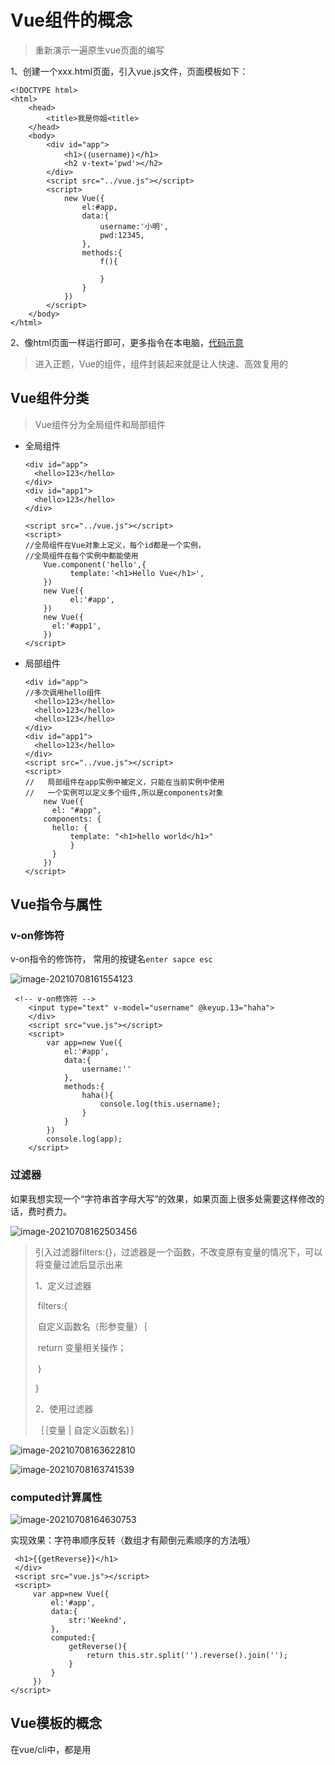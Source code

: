 # Vue组件的概念

> 重新演示一遍原生vue页面的编写

1、创建一个xxx.html页面，引入vue.js文件，页面模板如下：

```
<!DOCTYPE html>
<html>
	<head>
		<title>我是你姐<title>
	</head>
	<body>
		<div id="app">
			<h1>｛｛username｝｝</h1>
			<h2 v-text='pwd'></h2>
		</div>
		<script src="../vue.js"></script>
		<script>
			new Vue({
				el:#app,
				data:{
					username:'小明',
					pwd:12345,
				},
				methods:{
					f(){
					
					}
				}
			})
		</script>
	</body>
</html>
```

2、像html页面一样运行即可，更多指令在本电脑，[代码示意](F:\20190723H5\JS\VUE\instructions)

> 进入正题，Vue的组件，组件封装起来就是让人快速、高效复用的

## Vue组件分类

> Vue组件分为全局组件和局部组件

* 全局组件

  ```
  <div id="app">
  	<hello>123</hello>
  </div>
  <div id="app1">
  	<hello>123</hello>
  </div>
  
  <script src="../vue.js"></script>
  <script> 
  //全局组件在Vue对象上定义，每个id都是一个实例，
  //全局组件在每个实例中都能使用
      Vue.component('hello',{
     		template:'<h1>Hello Vue</h1>',
      })
      new Vue({
     		el:'#app',
      })
      new Vue({
      	el:'#app1',
      })
  </script>
  ```

* 局部组件

  ```
  <div id="app">
  //多次调用hello组件
  	<hello>123</hello>
  	<hello>123</hello>
  	<hello>123</hello>
  </div>
  <div id="app1">
  	<hello>123</hello>
  </div>
  <script src="../vue.js"></script>
  <script>
  //   局部组件在app实例中被定义，只能在当前实例中使用
  //   一个实例可以定义多个组件,所以是components对象
      new Vue({
      	el: "#app",
      components: {
      	hello: {
      		template: "<h1>hello world</h1>"
      		}
      	}
      })
  </script>
  ```

## Vue指令与属性

### v-on修饰符

v-on指令的修饰符， 常用的按键名`enter sapce esc`

![image-20210708161554123](https://gitee.com/houyanxi/personal-drawing-bed/raw/master/personal-drawing-bed/20210708161608.png)

```
 <!-- v-on修饰符 -->
    <input type="text" v-model="username" @keyup.13="haha">
    </div>
    <script src="vue.js"></script>
    <script>
        var app=new Vue({
            el:'#app',
            data:{
                username:''
            },
            methods:{
                haha(){
                    console.log(this.username);
                }
            }
        })
        console.log(app);
    </script>
```

### 过滤器  

如果我想实现一个“字符串首字母大写”的效果，如果页面上很多处需要这样修改的话，费时费力。

![image-20210708162503456](https://gitee.com/houyanxi/personal-drawing-bed/raw/master/personal-drawing-bed/20210708162504.png)

> 引入过滤器filters:{}，过滤器是一个函数，不改变原有变量的情况下，可以将变量过滤后显示出来
>
> 1、定义过滤器
>
> ​	filters:{
>
> ​		自定义函数名（形参变量）｛
>
> ​				return 变量相关操作；
>
> ​		｝
>
> }
>
> 2、使用过滤器
>
> ｛｛变量	|	自定义函数名｝｝

![image-20210708163622810](https://gitee.com/houyanxi/personal-drawing-bed/raw/master/personal-drawing-bed/20210708163623.png)

![image-20210708163741539](https://gitee.com/houyanxi/personal-drawing-bed/raw/master/personal-drawing-bed/20210708163741.png)

### computed计算属性

![image-20210708164630753](https://gitee.com/houyanxi/personal-drawing-bed/raw/master/personal-drawing-bed/20210708164631.png)

实现效果：字符串顺序反转（数组才有颠倒元素顺序的方法哦）

```
 <h1>{{getReverse}}</h1>
 </div>
 <script src="vue.js"></script>
 <script>
     var app=new Vue({
         el:'#app',
         data:{
             str:'Weeknd',
         },
         computed:{
             getReverse(){
            	 return this.str.split('').reverse().join('');
             }
         }
     })
</script>
```

## Vue模板的概念

在vue/cli中，都是用<template>标签构成页面结构的，在组件里面加载各种模板，有以下四种形式，最常用的是第三种。

```
<div id="app">
	<hello></hello>
</div>
<template id="myTemp">
    <div>
        <h1>hello</h1>
        <p>world</p>
    </div>
</template>
<script type="text/html" id="myscript">
    <div>
        <h1>Who</h1>
        <p>are you</p>
    </div>
</script>
<script src="../vue.js"></script>
<script>
    Vue.component('hello', {
        // 1、单行字符串模板
        // template:"<h1>Hello Vue</h1>"
        //2、多行字符串模板（必须要有根标签）
        // template: `<div>
        // <h1>hello Vue</h1>
        // <p>who are you</p>
        // </div>`
        //3、<template>模板，成为hello组件的模板（必须要有根标签）
        // template:"#myTemp",
        //4、<script>模板
        template: "#myscript",
    })
    new Vue({
    	el: "#app"
    })
</script>
```

## Vue组件内数据必须是函数

![image-20210707174756988](https://gitee.com/houyanxi/personal-drawing-bed/raw/master/personal-drawing-bed/20210707174916.png)

**原因**：当data是一个函数时，数据以返回值的形式返回，每复用一次组件，就返回一份新的data,类似给每个组件实例创建了一个数据私有空间（数据之间独立不影响）。

单纯写成对象形式，所有组件共用一份data,一个变化全部变化。 

 **非要在组件内实现共享数据呢？**

```
<script>
//定义一个公共的全局变量
	var data={counter:1}
	new Vue({
		el:#app,
		components:{
			login:{
				data:function(){
					return data;
				}
			}
		}
	})
</script>
```

## 父子组件

### 父传子

1、定义：在一个组件里再定义一个子组件，在父组件模板中引入子组件

2、数据传递：父传子，从上往下

3、在子组件中通过props:[]来获取父组件内的数据（`以自定义属性的方式传递`）

```
<div id="app">
	<myform></myform>
</div>
<script src="../vue.js"></script>
<script>
    new Vue({
    	el:"#app",
        components:{
            myform:{
                template:`<form>
                <row str="用户名" type="text"/>
                <row str="密码" type="password"/>
                <row type="button" value="提交"/>
                </form>`,
                components:{
                    row:{
                    //1、获去父组件指定属性 
                    props:["str","type","value"],
                    //2、动态渲染指定属性的值
                    template:`<p>{{str}}<input :type="type" :value="value"/></p>`,
                    }
                }
            }
        }
    })
</script>
```

### 子传父

> 通过在子组件自定义事件，触发事件传参数，实现子组件传数据给父组件
>
> this.$emit('自定义事件名称'，参数);

1. 子组件代码

![image-20210709163050193](https://gitee.com/houyanxi/personal-drawing-bed/raw/master/personal-drawing-bed/20210709163054.png)

2. 父组件代码

   `三步走	==》`

![image-20210709164054867](https://gitee.com/houyanxi/personal-drawing-bed/raw/master/personal-drawing-bed/20210709164055.png)

![image-20210709163741935](https://gitee.com/houyanxi/personal-drawing-bed/raw/master/personal-drawing-bed/20210709163742.png)



### 数据传递（对象传组件）

* 数据传递既可以体现在将对象数据传递给组件，也可以将父组件数据传递给子组件。

* 对象中的data不能在组件中使用

* 如何在组件中获取对象中的data,并显示在页面上，四步走

  1. 在data中定义要显示的数据

  2. 在组件中用props:[]数组对象来接受,接受的数据`必须打引号`

  3. 在组件模板里面`渲染`出来

  4. 在页面上用v-bind获取`动态属性`值

     ![image-20210707184657134](https://gitee.com/houyanxi/personal-drawing-bed/raw/master/personal-drawing-bed/20210707184701.png)

## 生命周期

1、什么是生命周期？

​	 生命周期就是一个实例或组件从创建到销毁的过程

2、什么是生命周期函数？

​	生命周期函数就是组件或实例从创建到销毁的各个阶段，允许用户自己写入的代码来执行的函数。

3、 常用的生命周期函数，一般在哪一步发送异步请求

*  `beforeCreate`

* created

* beforeMount

* mounted

* beforeUpdate

* Updated

* beforeDestroy

* destroyed

* `actived` keep-alive专属，组件被激活时调用

* `deactived` keep-alive专属，组件被销毁时调用

> 通常在created、beforeMount、mounted阶段发送异步请求，因为此时data已经创建，可以将服务器端返回的数据进行赋值。

## 构建一个vue项目

1. 安装vue脚手架(已安装npm或yarn)

> npm install -g @vue/cli

2. 测试是否脚手架安装成功，有版本号

> vue -V

3. 在你要创建项目的目录下`cmd`,创建vue项目

> vue create 项目名

4. npm中配置快捷

* 出现多选项，`空格键`代表选中
* `ctrl+c`代表终止操作
* `ctrl+enter`代表赋值

5. 运行项目

   * 将生成的服务器地址复制到地址栏中，或ctrl+单击
   * 在项目名根目录下cmd中运行`npm run serve`,(README文件里有)

   

6、node_modules 文件太大，上传时可以将其删掉，如何恢复？

* 执行`npm i`,自动查找package.json里面的依赖
* 再次安装，可能出现部分插件版本兼容的问题=>手动卸载，重安相应版本的依赖

## Vue Router

### 生成路由

1. 在index.js界面配置路由

   * 引入路由`vue-router`依赖
   * 注册路由成为全局组件
   * 定义路由线路
   * 暴露路由对象
   * 在入口文件main.js中引入路由对象，实例化对象中挂载

2. 编写导航代码

   * 在顶级组件App.vue中使用路由组件标签

     ```
     <template>
       <div id="app">
       <!-- 编写路由导航的html代码,这里的to与路由的path匹配-->
         <div id="nav">
           <router-link to="/">首页</router-link> |
           <router-link to="/login">登录</router-link>|
           <router-link to="/regist">注册</router-link>
         </div>
         <router-view></router-view>
       </div>
     </template>
     ```

     * <router-link>组件：跳转页面，生产a标签

       生成：<a href='#/login'></a>	

       > JS中登录是满足条件的跳转:  location.href='#/login'；
     
     * <router-view>组件：显示当前页面对应组件

### 路由传参

> 实际上是组件之间的参数传递，通过路由来传递，会出现在地址栏中
>
> id的值实际上就是要传递的数据

* 与当前路由对象耦合

1. 在路由中定义参数

   ｛path：‘/new/:id’，component:组件｝

2. 在组件中接收参数

   template:'<div>{{$route.params.id}}</div>>'

* 无耦合（推荐使用，便于移植）

1. 在路由中定义参数

   ｛path：‘/new/:id’，component:组件，props:true｝

2. 在组件中（跳转的目标）接收参数

   props:['id']

3. 在路由组件（跳转的起始）传递数据

<a href="#/new/1"></a>

## axios

axios是一个http请求包，vue官网推荐使用axios进行http请求调用

1. 安装axios(--save是将axios加入依赖列表的意思)

   > npm i axios --save

2. 引入axios

   `import axios from 'axios'`

3. 使用axios

   ```
   //格式
   axios.get('url',`username=${变量1}&pwd=${变量2}&`)
   ```
   
   
   
   ```
   created(){
   	axios.get('http://localhost:8080/api/users.php?act=all').then((res)=>{
   		console.log(res);
   	})	
   
   }
   ```
   
   * 异步请求可以在created生命周期函数里面调用
   * axios请求结果返回一个Promise对象，可以用.then()查看结果
   * 因为是箭头函数，所以this指向不是axios，而是上一级作用域created(){},也就是组件。

![image-20210709144715504](https://gitee.com/houyanxi/personal-drawing-bed/raw/master/personal-drawing-bed/20210709144720.png)

* 返回的Promise对象，数据存在Object.data.data里面，并且是数组

![image-20210709205141791](https://gitee.com/houyanxi/personal-drawing-bed/raw/master/personal-drawing-bed/20210709205146.png)

# Vue项目梳理

## Vue登录注册

> 效果：实现一个vue+vuex+vue-router+axios+node.js+mysql的登录注册应用

1. 首先是vue创建项目
   * 创建时手动选择Babel（ES6编译成浏览器兼容的ES5）、ESLint（语法检测工具）、vuex、vuerouter
   * 手动添加axios模块

2. 确定项目所需的功能，要配置哪些路由跳转、页面组件
   * 首页home.vue               '/'（默认APP.vue显示根路由的页面）
   * 登陆页login.vue		'/login'
   * 注册页register.vue        '/regist'

3. 分别编写项目组件页面、路由配置index.js，在顶级组件App.vue编写路由代码
   * <router-link>跳转至相应路由
   * <view-router>路由出口，显示跳转下相应路由页面

4. 接下来是具体功能，比如登陆功能

   * 登陆页面，获取用户名、密码，v-model绑定username，方便数据操作data(){return{username:''}}
   * 点击按钮触发登陆验证,methods(){js代码},里面可以在对输入框字段进行校验
     * 通过axios向服务器提交数据，调用后台提供的接口（接口地址和请求参数）
     * 返回后验证数据是否成功，alert提示登陆失败还是成功
     * 返回后的数据可以存储到vuex里面，便于权限设置

   * 权限设置，获取state里面的数据，结合<v-if><v-else>，数据存在就显示相应的内容

5. 注册功能

   * 对输入框字段进行校验（return false;阻止代码向后执行，跳出函数）

   * axios向后台提交数据
   * 通过返回数据验证注册成功，成功就跳转登陆页面，location.href='#/login'

